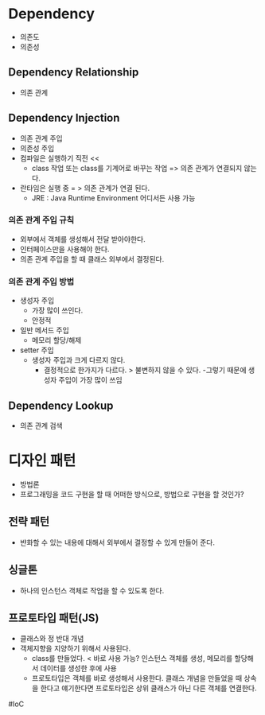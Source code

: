 # Dependency
- 의존도
- 의존성

## Dependency Relationship
- 의존 관계

## Dependency Injection
- 의존 관계 주입
- 의존성 주입
- 컴파일은 실행하기 직전 << 
  - class 작업 또는 class를 기계어로 바꾸는 작업 => 의존 관계가 연결되지 않는다.
- 란타임은 실행 중 = > 의존 관계가 연결 된다.
  - JRE : Java Runtime Environment 어디서든 사용 가능

### 의존 관계 주입 규칙
- 외부에서 객체를 생성해서 전달 받아야한다.
- 인터페이스만을 사용해야 한다.
- 의존 관계 주입을 할 때 클래스 외부에서 결정된다.

### 의존 관계 주입 방법
- 생성자 주입
     - 가장 많이 쓰인다.
     - 안정적
- 일반 메서드 주입
     - 메모리 할당/해제
- setter 주입
   - 생성자 주입과 크게 다르지 않다.
      - 결정적으로 한가지가 다르다. > 불변하지 않을 수 있다.
      -그렇기 때문에 생성자 주입이 가장 많이 쓰임
      
## Dependency Lookup
- 의존 관계 검색

# 디자인 패턴
- 방법론
- 프로그래밍을 코드 구현을 할 때 어떠한 방식으로,
방법으로 구현을 할 것인가?

## 전략 패턴
- 뱐화할 수 있는 내용에 대해서 외부에서 결정할 수 있게 만들어 준다.

## 싱글톤
- 하나의 인스턴스 객체로 작업을 할 수 있도록 한다.

## 프로토타입 패턴(JS)
- 클래스와 정 반대 개념
- 객체지향을 지양하기 위해서 사용된다.
  - class를 만들었다. < 바로 사용 가능?
  인스턴스 객체를 생성, 메모리를 할당해서 데이터를 생성한 후에 사용
  - 프로토타입은 객체를 바로 생성해서 사용한다.
  클래스 개념을 만들었을 때 상속을 한다고 얘기한다면 프로토타입은
  상위 클래스가 아닌 다른 객체를 연결한다.
  
 




	  
#IoC